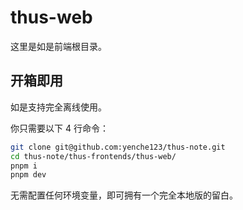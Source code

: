 # thus-web

这里是如是前端根目录。

## 开箱即用

如是支持完全离线使用。

你只需要以下 4 行命令：

```bash
git clone git@github.com:yenche123/thus-note.git
cd thus-note/thus-frontends/thus-web/
pnpm i
pnpm dev
```

无需配置任何环境变量，即可拥有一个完全本地版的留白。